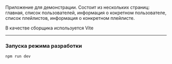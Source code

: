 Приложение для демонстрации.
Состоит из нескольких страниц: главная, список пользователей, информация о кокретном пользователе, список плейлистов, информация о конкретном плейлисте.

В качестве сборщика используется Vite

<hr />

### Запуска режима разработки

```sh
npm run dev
```
